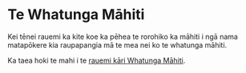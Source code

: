 # Te Whatunga Māhiti

Kei tēnei rauemi ka kite koe ka pēhea te rorohiko ka māhiti i ngā nama matapōkere kia raupapangia mā te mea nei ko te whatunga māhiti.

Ka taea hoki te mahi i te [rauemi kāri Whatunga Māhiti]("resources:resource" "sorting-network-cards").